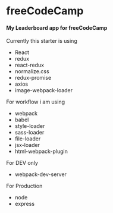 # freeCodeCamp

#### My Leaderboard app for freeCodeCamp

Currently this starter is using
* React
* redux
* react-redux
* normalize.css
* redux-promise
* axios
* image-webpack-loader

For workflow i am using
* webpack
* babel
* style-loader
* sass-loader
* file-loader
* jsx-loader
* html-webpack-plugin

For DEV only
* webpack-dev-server

For Production
* node
* express
